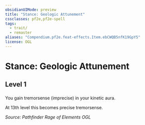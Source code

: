 ```yaml
---
obsidianUIMode: preview
title: "Stance: Geologic Attunement"
cssclasses: pf2e,pf2e-spell
tags:
  - trait/
  - remaster
aliases: "Compendium.pf2e.feat-effects.Item.ebCWQB5nfK19GpY5"
license: OGL
---
```

# Stance: Geologic Attunement
## Level 1
### 






You gain tremorsense (imprecise) in your kinetic aura.

At 13th level this becomes precise tremorsense.

*Source: Pathfinder Rage of Elements*
*OGL*